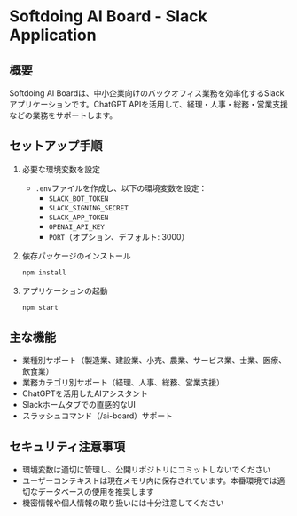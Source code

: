 # Softdoing AI Board - Slack Application

## 概要
Softdoing AI Boardは、中小企業向けのバックオフィス業務を効率化するSlackアプリケーションです。ChatGPT APIを活用して、経理・人事・総務・営業支援などの業務をサポートします。

## セットアップ手順

1. 必要な環境変数を設定
   - `.env`ファイルを作成し、以下の環境変数を設定：
     - `SLACK_BOT_TOKEN`
     - `SLACK_SIGNING_SECRET`
     - `SLACK_APP_TOKEN`
     - `OPENAI_API_KEY`
     - `PORT`（オプション、デフォルト: 3000）

2. 依存パッケージのインストール
   ```bash
   npm install
   ```

3. アプリケーションの起動
   ```bash
   npm start
   ```

## 主な機能

- 業種別サポート（製造業、建設業、小売、農業、サービス業、士業、医療、飲食業）
- 業務カテゴリ別サポート（経理、人事、総務、営業支援）
- ChatGPTを活用したAIアシスタント
- Slackホームタブでの直感的なUI
- スラッシュコマンド（/ai-board）サポート

## セキュリティ注意事項

- 環境変数は適切に管理し、公開リポジトリにコミットしないでください
- ユーザーコンテキストは現在メモリ内に保存されています。本番環境では適切なデータベースの使用を推奨します
- 機密情報や個人情報の取り扱いには十分注意してください